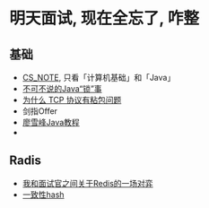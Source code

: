 # 明天面试, 现在全忘了, 咋整

## 基础
- [CS_NOTE](http://www.cyc2018.xyz/), 只看「计算机基础」和「Java」
- [不可不说的Java“锁”事](https://tech.meituan.com/2018/11/15/java-lock.html)
- [为什么 TCP 协议有粘包问题](https://draveness.me/whys-the-design-tcp-message-frame/)
- 剑指Offer
- [廖雪峰Java教程](https://www.liaoxuefeng.com/wiki/1252599548343744)
- 

## Radis
- [我和面试官之间关于Redis的一场对弈](https://mp.weixin.qq.com/s/DHTPSfmWTZpdTmlytzLz1g)
- [一致性hash](https://crossoverjie.top/2018/01/08/Consistent-Hash/)
